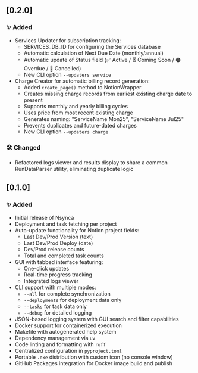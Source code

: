 ## [0.2.0]

### ✨ Added
- Services Updater for subscription tracking:
  - SERVICES_DB_ID for configuring the Services database
  - Automatic calculation of Next Due Date (monthly/annual)
  - Automatic update of Status field (✅ Active / ⏳ Coming Soon / 🟠 Overdue / 🛑 Cancelled)
  - New CLI option `--updaters service`
- Charge Creator for automatic billing record generation:
  - Added `create_page()` method to NotionWrapper
  - Creates missing charge records from earliest existing charge date to present
  - Supports monthly and yearly billing cycles
  - Uses price from most recent existing charge
  - Generates naming: "ServiceName Mon25", "ServiceName Jul25"
  - Prevents duplicates and future-dated charges
  - New CLI option `--updaters charge`

### 🛠️ Changed
- Refactored logs viewer and results display to share a common RunDataParser utility, eliminating duplicate logic


## [0.1.0]

### ✨ Added
- Initial release of Nsynca
- Deployment and task fetching per project
- Auto-update functionality for Notion project fields:
  - Last Dev/Prod Version (text)
  - Last Dev/Prod Deploy (date)
  - Dev/Prod release counts
  - Total and completed task counts
- GUI with tabbed interface featuring:
  - One-click updates
  - Real-time progress tracking
  - Integrated logs viewer
- CLI support with multiple modes:
  - `--all` for complete synchronization
  - `--deployments` for deployment data only
  - `--tasks` for task data only
  - `--debug` for detailed logging
- JSON-based logging system with GUI search and filter capabilities
- Docker support for containerized execution
- Makefile with autogenerated help system
- Dependency management via `uv`
- Code linting and formatting with `ruff`
- Centralized configuration in `pyproject.toml`
- Portable `.exe` distribution with custom icon (no console window)
- GitHub Packages integration for Docker image build and publish
